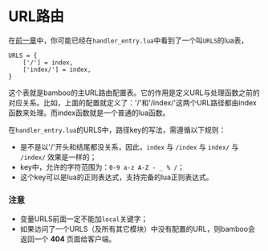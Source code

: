# URL路由

在[前一章](第一个工程.md)中，你可能已经在`handler_entry.lua`中看到了一个叫`URLS`的lua表，

	URLS = {
		['/'] = index,
		['index/'] = index,
	}

这个表就是bamboo的主URL路由配置表。它的作用是定义URL与处理函数之前的对应关系。比如，上面的配置就定义了：'/'和'/index/'这两个URL路径都由index函数来处理。而index函数就是一个普通的lua函数。

在`handler_entry.lua`的URLS中，路径key的写法，需遵循以下规则：

- 是不是以'/'开头和结尾都没关系，因此，`index` 与 `/index` 与 `index/` 与 `/index/` 效果是一样的；
- key中，允许的字符范围为：`0-9 a-z A-Z - _ % /`；
- 这个key可以是lua的正则表达式，支持完备的lua正则表达式。


### 注意
- 变量URLS前面一定不能加`local`关键字；
- 如果访问了一个URLS（及所有其它模块）中没有配置的URL，则bamboo会返回一个 **404** 页面给客户端。
